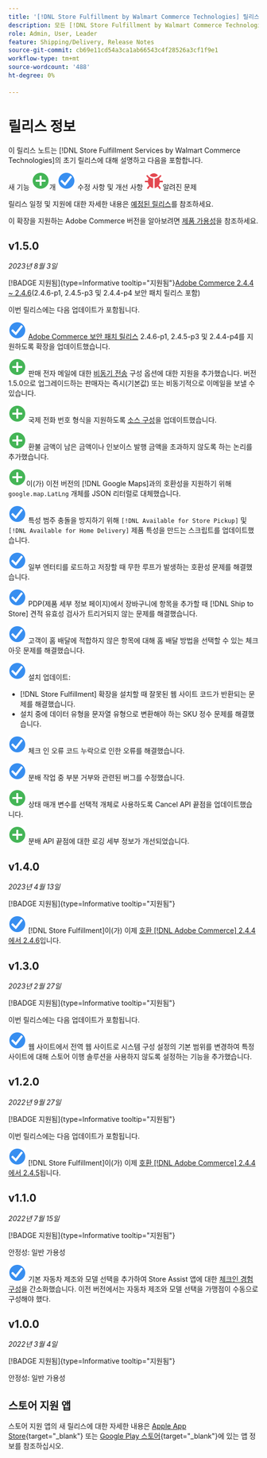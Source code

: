 ```yaml
---
title: '[!DNL Store Fulfillment by Walmart Commerce Technologies] 릴리스 정보'
description: 모든 [!DNL Store Fulfillment by Walmart Commerce Technologies] 릴리스에 대한 정보는 릴리스 정보를 검토하십시오.
role: Admin, User, Leader
feature: Shipping/Delivery, Release Notes
source-git-commit: cb69e11cd54a3ca1ab66543c4f28526a3cf1f9e1
workflow-type: tm+mt
source-wordcount: '488'
ht-degree: 0%

---
```


# 릴리스 정보

이 릴리스 노트는 [!DNL Store Fulfillment Services by Walmart Commerce Technologies]의 초기 릴리스에 대해 설명하고 다음을 포함합니다.

새 기능 ![개](../assets/new.svg)개
![해결된 문제](../assets/fix.svg) 수정 사항 및 개선 사항
![알려진 문제](../assets/bug.svg)알려진 문제

릴리스 일정 및 지원에 대한 자세한 내용은 [예정된 릴리스](https://experienceleague.adobe.com/docs/commerce-operations/release/planning/schedule.html)를 참조하세요.

이 확장을 지원하는 Adobe Commerce 버전을 알아보려면 [제품 가용성](https://experienceleague.adobe.com/docs/commerce-operations/release/product-availability.html)을 참조하세요.

## v1.5.0

*2023년 8월 3일*

[!BADGE 지원됨]{type=Informative tooltip="지원됨"}[Adobe Commerce 2.4.4 ~ 2.4.6](https://experienceleague.adobe.com/docs/commerce-operations/release/product-availability.html)&#x200B;(2.4.6-p1, 2.4.5-p3 및 2.4.4-p4 보안 패치 릴리스 포함)

이번 릴리스에는 다음 업데이트가 포함됩니다.

![새로운 기능](../assets/fix.svg) [Adobe Commerce 보안 패치 릴리스](https://experienceleague.adobe.com/docs/commerce-operations/release/notes/security-patches/overview.html) 2.4.6-p1, 2.4.5-p3 및 2.4.4-p4를 지원하도록 확장을 업데이트했습니다.

![새로 만들기](../assets/new.svg)<!-- WMTP-918 --> 판매 전자 메일에 대한 [비동기 전송](sales-emails.md) 구성 옵션에 대한 지원을 추가했습니다. 버전 1.5.0으로 업그레이드하는 판매자는 즉시(기본값) 또는 비동기적으로 이메일을 보낼 수 있습니다.

![새로 만들기](../assets/new.svg)<!-- WMTP-916--> 국제 전화 번호 형식을 지원하도록 [소스 구성](merchant-store-configuration.md)을 업데이트했습니다.

![새로 만들기](../assets/new.svg) 환불 금액이 남은 금액이나 인보이스 발행 금액을 초과하지 않도록 하는 논리를 추가했습니다.

![새로 만들기](../assets/new.svg)<!-- WMTP-882 -->이(가) 이전 버전의 [!DNL Google Maps]과의 호환성을 지원하기 위해 `google.map.LatLng` 개체를 JSON 리터럴로 대체했습니다.

![문제 해결](../assets/fix.svg)<!-- WMTP- --> 특성 범주 충돌을 방지하기 위해 `[!DNL Available for Store Pickup]` 및 `[!DNL Available for Home Delivery]` 제품 특성을 만드는 스크립트를 업데이트했습니다.

![문제 해결](../assets/fix.svg)<!-- WMTP-915 --> 일부 엔터티를 로드하고 저장할 때 무한 루프가 발생하는 호환성 문제를 해결했습니다.

![문제 해결](../assets/fix.svg)<!-- WMTP-921 --> PDP(제품 세부 정보 페이지)에서 장바구니에 항목을 추가할 때 [!DNL Ship to Store] 견적 유효성 검사가 트리거되지 않는 문제를 해결했습니다.

![해결된 문제](../assets/fix.svg)<!-- WMTP- 932 --> 고객이 홈 배달에 적합하지 않은 항목에 대해 홈 배달 방법을 선택할 수 있는 체크아웃 문제를 해결했습니다.

![해결된 문제](../assets/fix.svg) 설치 업데이트:

- <!-- WMTP-880--> [!DNL Store Fulfillment] 확장을 설치할 때 잘못된 웹 사이트 코드가 반환되는 문제를 해결했습니다.

- <!-- WMTP-878--> 설치 중에 데이터 유형을 문자열 유형으로 변환해야 하는 SKU 정수 문제를 해결했습니다.

![문제 해결](../assets/fix.svg)<!-- WMTP-915--> 체크 인 오류 코드 누락으로 인한 오류를 해결했습니다.

![문제 해결](../assets/fix.svg)<!-- WMTP-932 --> 분배 작업 중 부분 거부와 관련된 버그를 수정했습니다.

![새로 만들기](../assets/new.svg)<!-- WMTP-953 --> 상태 매개 변수를 선택적 개체로 사용하도록 Cancel API 끝점을 업데이트했습니다.

![새로 만들기](../assets/new.svg)<!-- WMTP-960 --> 분배 API 끝점에 대한 로깅 세부 정보가 개선되었습니다.

## v1.4.0

*2023년 4월 13일*

[!BADGE 지원됨]{type=Informative tooltip="지원됨"}

![새로 만들기](../assets/fix.svg) [!DNL Store Fulfillment]이(가) 이제 [호환 [!DNL Adobe Commerce] 2.4.4에서 2.4.6](https://experienceleague.adobe.com/docs/commerce-operations/release/product-availability.html)입니다.


## v1.3.0

*2023년 2월 27일*

[!BADGE 지원됨]{type=Informative tooltip="지원됨"}

이번 릴리스에는 다음 업데이트가 포함됩니다.

![새로 만들기](../assets/fix.svg)<!-- WMTP-795 --> 웹 사이트에서 전역 웹 사이트로 시스템 구성 설정의 기본 범위를 변경하여 특정 사이트에 대해 스토어 이행 솔루션을 사용하지 않도록 설정하는 기능을 추가했습니다.

## v1.2.0

*2022년 9월 27일*

[!BADGE 지원됨]{type=Informative tooltip="지원됨"}

이번 릴리스에는 다음 업데이트가 포함됩니다.

![새로 만들기](../assets/fix.svg) [!DNL Store Fulfillment]이(가) 이제 [호환 [!DNL Adobe Commerce] 2.4.4에서 2.4.5](https://experienceleague.adobe.com/docs/commerce-operations/release/product-availability.html)됩니다.


## v1.1.0

*2022년 7월 15일*

[!BADGE 지원됨]{type=Informative tooltip="지원됨"}

안정성: 일반 가용성

![새로 만들기](../assets/fix.svg)<!-- WMTP-731 --> 기본 자동차 제조와 모델 선택을 추가하여 Store Assist 앱에 대한 [체크인 경험 구성](check-in-experience-setup.md)을 간소화했습니다. 이전 버전에서는 자동차 제조와 모델 선택을 가맹점이 수동으로 구성해야 했다.

## v1.0.0

*2022년 3월 4일*

[!BADGE 지원됨]{type=Informative tooltip="지원됨"}

안정성: 일반 가용성

## 스토어 지원 앱

스토어 지원 앱의 새 릴리스에 대한 자세한 내용은 [Apple App Store](https://apps.apple.com/us/app/store-assist-by-walmart/id1609281539){target="_blank"} 또는 [Google Play 스토어](https://play.google.com/store/apps/details?id=com.walmart.faas.storeassist){target="_blank"}에 있는 앱 정보를 참조하십시오.
